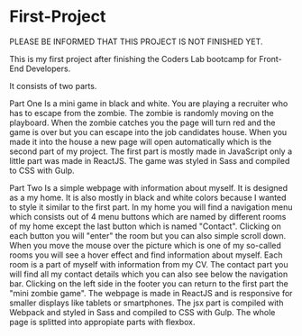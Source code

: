 # First-Project

PLEASE BE INFORMED THAT THIS PROJECT IS NOT FINISHED YET. 

This is my first project after finishing the Coders Lab bootcamp for Front-End Developers.

It consists of two parts.

Part One
Is a mini game in black and white. You are playing a recruiter who has to escape from the zombie. The zombie is randomly moving on the playboard. When the zombie catches you the page will turn red and the game is over but you can escape into the job candidates house. When you made it into the house a new page will open automatically which is the second part of my project. 
The first part is mostly made in JavaScript only a little part was made in ReactJS. The game was styled in Sass and compiled to CSS with Gulp.

Part Two
Is a simple webpage with information about myself. It is designed as a my home. It is also mostly in black and white colors because I wanted to style it similar to the first part. In my home you will find a navigation menu which consists out of 4 menu buttons which are named by different rooms of my home except the last button which is named "Contact". Clicking on each button you will "enter" the room but you can also simple scroll down. When you move the mouse over the picture which is one of my so-called rooms you will see a hover effect and find information about myself. Each room is a part of myself with information from my CV. The contact part you will find all my contact details which you can also see below the navigation bar. Clicking on the left side in the footer you can return to the first part the "mini zombie game".
The webpage is made in ReactJS and is responsive for smaller displays like tablets or smartphones. The jsx part is compiled with Webpack and styled in Sass and compiled to CSS with Gulp. The whole page is splitted into appropiate parts with flexbox.

